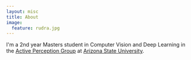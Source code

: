 ```yaml
---
layout: misc
title: About
image:
  feature: rudra.jpg
---
```


I'm a 2nd year Masters student in Computer Vision and Deep Learning in the [Active Perception Group](https://yezhouyang.engineering.asu.edu/research-group/)
at [Arizona State University](https://www.asu.edu/).
